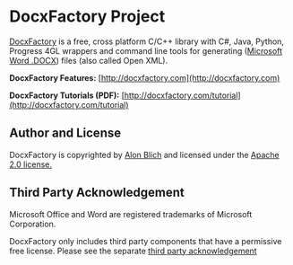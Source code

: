 DocxFactory Project
===================

[DocxFactory](http://docxfactory.com) is a free, cross platform C/C++ library with C#, Java, Python, Progress 4GL wrappers
and command line tools for generating ([Microsoft Word .DOCX](https://de.wikipedia.org/wiki/Office_Open_XML)) files (also called Open XML).

**DocxFactory Features:** [http://docxfactory.com](http://docxfactory.com)

**DocxFactory Tutorials (PDF):** [http://docxfactory.com/tutorial](http://docxfactory.com/tutorial)


Author and License
------------------

DocxFactory is copyrighted by [Alon Blich](mailto:alonb@docxfactory.com) and licensed under the
[Apache 2.0 license.](https://www.apache.org/licenses/LICENSE-2.0)


Third Party Acknowledgement
---------------------------

Microsoft Office and Word are registered trademarks of Microsoft Corporation.

DocxFactory only includes third party components that have a permissive free license.
Please see the separate [third party acknowledgement](https://github.com/docxfactory/docxfactory/blob/master/third-party-acknowlegement.md)
